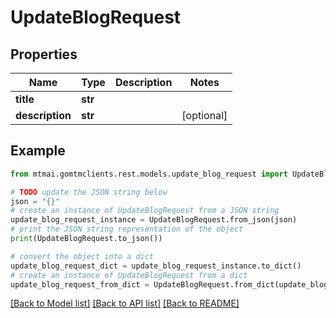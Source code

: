 # UpdateBlogRequest


## Properties

Name | Type | Description | Notes
------------ | ------------- | ------------- | -------------
**title** | **str** |  | 
**description** | **str** |  | [optional] 

## Example

```python
from mtmai.gomtmclients.rest.models.update_blog_request import UpdateBlogRequest

# TODO update the JSON string below
json = "{}"
# create an instance of UpdateBlogRequest from a JSON string
update_blog_request_instance = UpdateBlogRequest.from_json(json)
# print the JSON string representation of the object
print(UpdateBlogRequest.to_json())

# convert the object into a dict
update_blog_request_dict = update_blog_request_instance.to_dict()
# create an instance of UpdateBlogRequest from a dict
update_blog_request_from_dict = UpdateBlogRequest.from_dict(update_blog_request_dict)
```
[[Back to Model list]](../README.md#documentation-for-models) [[Back to API list]](../README.md#documentation-for-api-endpoints) [[Back to README]](../README.md)


